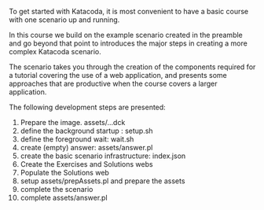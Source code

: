 To get started with Katacoda, it is most convenient to have a basic course with one scenario up and running.

In this course we build on the example scenario created in the preamble and go beyond that point to introduces the major steps in creating a more complex Katacoda scenario.

The scenario takes you through the creation of the components required for a tutorial covering the use of a web application, and presents some approaches that are productive when the course covers a larger application.

The following development steps are presented:
1. Prepare the image. assets/...dck
1. define the background startup : setup.sh
1. define the foreground wait: wait.sh
1. create (empty) answer: assets/answer.pl
1. create the basic scenario infrastructure: index.json
1. Create the Exercises and Solutions webs
1. Populate the Solutions web
1. setup assets/prepAssets.pl and prepare the assets
1. complete the scenario
1. complete assets/answer.pl

